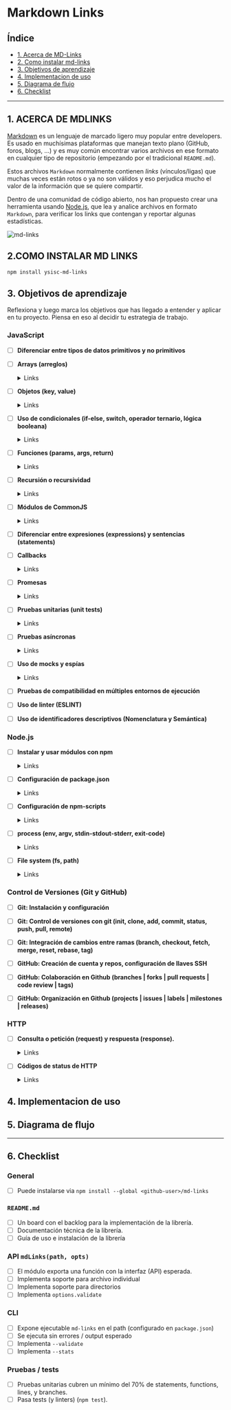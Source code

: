 # Markdown Links

## Índice

- [1. Acerca de MD-Links](#1-acerca-de-mdlinks)
- [2. Como instalar md-links](#2-como-instalar-md-links)
- [3. Objetivos de aprendizaje](#3-objetivos-de-aprendizaje)
- [4. Implementacion de uso](#4-consideraciones-generales)
- [5. Diagrama de flujo](#5-criterios-de-aceptación-mínimos-del-proyecto)
- [6. Checklist](#9-checklist)

---

## 1. ACERCA DE MDLINKS

[Markdown](https://es.wikipedia.org/wiki/Markdown) es un lenguaje de marcado
ligero muy popular entre developers. Es usado en muchísimas plataformas que
manejan texto plano (GitHub, foros, blogs, ...) y es muy común
encontrar varios archivos en ese formato en cualquier tipo de repositorio
(empezando por el tradicional `README.md`).

Estos archivos `Markdown` normalmente contienen _links_ (vínculos/ligas) que
muchas veces están rotos o ya no son válidos y eso perjudica mucho el valor de
la información que se quiere compartir.

Dentro de una comunidad de código abierto, nos han propuesto crear una
herramienta usando [Node.js](https://nodejs.org/), que lea y analice archivos
en formato `Markdown`, para verificar los links que contengan y reportar
algunas estadísticas.

![md-links](https://user-images.githubusercontent.com/110297/42118443-b7a5f1f0-7bc8-11e8-96ad-9cc5593715a6.jpg)

## 2.COMO INSTALAR MD LINKS

```sh
npm install ysisc-md-links
```

## 3. Objetivos de aprendizaje

Reflexiona y luego marca los objetivos que has llegado a entender y aplicar en tu proyecto. Piensa en eso al decidir tu estrategia de trabajo.

### JavaScript

- [ ] **Diferenciar entre tipos de datos primitivos y no primitivos**

- [ ] **Arrays (arreglos)**

    <details><summary>Links</summary><p>

  - [Arreglos](https://curriculum.laboratoria.la/es/topics/javascript/04-arrays)
  - [Array - MDN](https://developer.mozilla.org/es/docs/Web/JavaScript/Reference/Global_Objects/Array/)
  - [Array.prototype.sort() - MDN](https://developer.mozilla.org/es/docs/Web/JavaScript/Reference/Global_Objects/Array/sort)
  - [Array.prototype.forEach() - MDN](https://developer.mozilla.org/es/docs/Web/JavaScript/Reference/Global_Objects/Array/forEach)
  - [Array.prototype.map() - MDN](https://developer.mozilla.org/es/docs/Web/JavaScript/Reference/Global_Objects/Array/map)
  - [Array.prototype.filter() - MDN](https://developer.mozilla.org/es/docs/Web/JavaScript/Reference/Global_Objects/Array/filter)
  - [Array.prototype.reduce() - MDN](https://developer.mozilla.org/es/docs/Web/JavaScript/Reference/Global_Objects/Array/Reduce)
  </p></details>

- [ ] **Objetos (key, value)**

    <details><summary>Links</summary><p>

  - [Objetos en JavaScript](https://curriculum.laboratoria.la/es/topics/javascript/05-objects/01-objects)
  </p></details>

- [ ] **Uso de condicionales (if-else, switch, operador ternario, lógica booleana)**

    <details><summary>Links</summary><p>

  - [Estructuras condicionales y repetitivas](https://curriculum.laboratoria.la/es/topics/javascript/02-flow-control/01-conditionals-and-loops)
  - [Tomando decisiones en tu código — condicionales - MDN](https://developer.mozilla.org/es/docs/Learn/JavaScript/Building_blocks/conditionals)
  </p></details>

- [ ] **Funciones (params, args, return)**

    <details><summary>Links</summary><p>

  - [Funciones (control de flujo)](https://curriculum.laboratoria.la/es/topics/javascript/02-flow-control/03-functions)
  - [Funciones clásicas](https://curriculum.laboratoria.la/es/topics/javascript/03-functions/01-classic)
  - [Arrow Functions](https://curriculum.laboratoria.la/es/topics/javascript/03-functions/02-arrow)
  - [Funciones — bloques de código reutilizables - MDN](https://developer.mozilla.org/es/docs/Learn/JavaScript/Building_blocks/Functions)
  </p></details>

- [ ] **Recursión o recursividad**

    <details><summary>Links</summary><p>

  - [Píldora recursión - YouTube Laboratoria Developers](https://www.youtube.com/watch?v=lPPgY3HLlhQ)
  - [Recursión o Recursividad - Laboratoria Developers en Medium](https://medium.com/laboratoria-developers/recursi%C3%B3n-o-recursividad-ec8f1a359727)
  </p></details>

- [ ] **Módulos de CommonJS**

    <details><summary>Links</summary><p>

  - [Modules: CommonJS modules - Node.js Docs](https://nodejs.org/docs/latest/api/modules.html)
  </p></details>

- [ ] **Diferenciar entre expresiones (expressions) y sentencias (statements)**

- [ ] **Callbacks**

    <details><summary>Links</summary><p>

  - [Función Callback - MDN](https://developer.mozilla.org/es/docs/Glossary/Callback_function)
  </p></details>

- [ ] **Promesas**

    <details><summary>Links</summary><p>

  - [Promise - MDN](https://developer.mozilla.org/es/docs/Web/JavaScript/Reference/Global_Objects/Promise)
  - [How to Write a JavaScript Promise - freecodecamp (en inglés)](https://www.freecodecamp.org/news/how-to-write-a-javascript-promise-4ed8d44292b8/)
  </p></details>

- [ ] **Pruebas unitarias (unit tests)**

    <details><summary>Links</summary><p>

  - [Empezando con Jest - Documentación oficial](https://jestjs.io/docs/es-ES/getting-started)
  </p></details>

- [ ] **Pruebas asíncronas**

    <details><summary>Links</summary><p>

  - [Tests de código asincrónico con Jest - Documentación oficial](https://jestjs.io/docs/es-ES/asynchronous)
  </p></details>

- [ ] **Uso de mocks y espías**

    <details><summary>Links</summary><p>

  - [Manual Mocks con Jest - Documentación oficial](https://jestjs.io/docs/es-ES/manual-mocks)
  </p></details>

- [ ] **Pruebas de compatibilidad en múltiples entornos de ejecución**

- [ ] **Uso de linter (ESLINT)**

- [ ] **Uso de identificadores descriptivos (Nomenclatura y Semántica)**

### Node.js

- [ ] **Instalar y usar módulos con npm**

    <details><summary>Links</summary><p>

  - [Sitio oficial de npm (en inglés)](https://www.npmjs.com/)
  </p></details>

- [ ] **Configuración de package.json**

    <details><summary>Links</summary><p>

  - [package.json - Documentación oficial (en inglés)](https://docs.npmjs.com/files/package.json)
  </p></details>

- [ ] **Configuración de npm-scripts**

    <details><summary>Links</summary><p>

  - [scripts - Documentación oficial (en inglés)](https://docs.npmjs.com/misc/scripts)
  </p></details>

- [ ] **process (env, argv, stdin-stdout-stderr, exit-code)**

    <details><summary>Links</summary><p>

  - [Process - Documentación oficial (en inglés)](https://nodejs.org/api/process.html)
  </p></details>

- [ ] **File system (fs, path)**

    <details><summary>Links</summary><p>

  - [File system - Documentación oficial (en inglés)](https://nodejs.org/api/fs.html)
  - [Path - Documentación oficial (en inglés)](https://nodejs.org/api/path.html)
  </p></details>

### Control de Versiones (Git y GitHub)

- [ ] **Git: Instalación y configuración**

- [ ] **Git: Control de versiones con git (init, clone, add, commit, status, push, pull, remote)**

- [ ] **Git: Integración de cambios entre ramas (branch, checkout, fetch, merge, reset, rebase, tag)**

- [ ] **GitHub: Creación de cuenta y repos, configuración de llaves SSH**

- [ ] **GitHub: Colaboración en Github (branches | forks | pull requests | code review | tags)**

- [ ] **GitHub: Organización en Github (projects | issues | labels | milestones | releases)**

### HTTP

- [ ] **Consulta o petición (request) y respuesta (response).**

    <details><summary>Links</summary><p>

  - [Generalidades del protocolo HTTP - MDN](https://developer.mozilla.org/es/docs/Web/HTTP/Overview)
  - [Mensajes HTTP - MDN](https://developer.mozilla.org/es/docs/Web/HTTP/Messages)
  </p></details>

- [ ] **Códigos de status de HTTP**

    <details><summary>Links</summary><p>

  - [Códigos de estado de respuesta HTTP - MDN](https://developer.mozilla.org/es/docs/Web/HTTP/Status)
  - [The Complete Guide to Status Codes for Meaningful ReST APIs - dev.to](https://dev.to/khaosdoctor/the-complete-guide-to-status-codes-for-meaningful-rest-apis-1-5c5)
  </p></details>

## 4. Implementacion de uso

## 5. Diagrama de flujo

---

## 6. Checklist

### General

- [ ] Puede instalarse via `npm install --global <github-user>/md-links`

### `README.md`

- [ ] Un board con el backlog para la implementación de la librería.
- [ ] Documentación técnica de la librería.
- [ ] Guía de uso e instalación de la librería

### API `mdLinks(path, opts)`

- [ ] El módulo exporta una función con la interfaz (API) esperada.
- [ ] Implementa soporte para archivo individual
- [ ] Implementa soporte para directorios
- [ ] Implementa `options.validate`

### CLI

- [ ] Expone ejecutable `md-links` en el path (configurado en `package.json`)
- [ ] Se ejecuta sin errores / output esperado
- [ ] Implementa `--validate`
- [ ] Implementa `--stats`

### Pruebas / tests

- [ ] Pruebas unitarias cubren un mínimo del 70% de statements, functions,
      lines, y branches.
- [ ] Pasa tests (y linters) (`npm test`).
